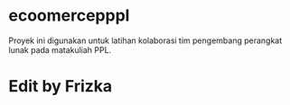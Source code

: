 # ecoomercepppl
Proyek ini digunakan untuk latihan kolaborasi tim pengembang perangkat lunak pada matakuliah PPL.

# Edit by Frizka